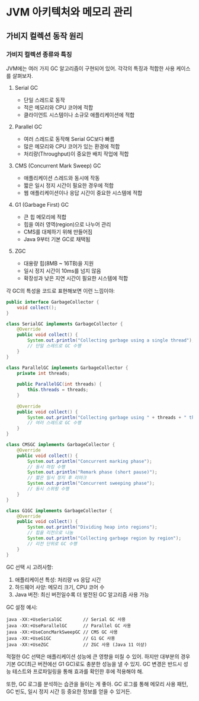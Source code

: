 # JVM 아키텍처와 메모리 관리

## 가비지 컬렉션 동작 원리

### 가비지 컬렉션 종류와 특징

JVM에는 여러 가지 GC 알고리즘이 구현되어 있어. 각각의 특징과 적합한 사용 케이스를 살펴보자.

1. Serial GC
   - 단일 스레드로 동작
   - 적은 메모리와 CPU 코어에 적합
   - 클라이언트 시스템이나 소규모 애플리케이션에 적합

2. Parallel GC
   - 여러 스레드로 동작해 Serial GC보다 빠름
   - 많은 메모리와 CPU 코어가 있는 환경에 적합
   - 처리량(Throughput)이 중요한 배치 작업에 적합

3. CMS (Concurrent Mark Sweep) GC
   - 애플리케이션 스레드와 동시에 작동
   - 짧은 일시 정지 시간이 필요한 경우에 적합
   - 웹 애플리케이션이나 응답 시간이 중요한 시스템에 적합

4. G1 (Garbage First) GC
   - 큰 힙 메모리에 적합
   - 힙을 여러 영역(region)으로 나누어 관리
   - CMS를 대체하기 위해 만들어짐
   - Java 9부터 기본 GC로 채택됨

5. ZGC
   - 대용량 힙(8MB ~ 16TB)을 지원
   - 일시 정지 시간이 10ms를 넘지 않음
   - 확장성과 낮은 지연 시간이 필요한 시스템에 적합

각 GC의 특성을 코드로 표현해보면 이런 느낌이야:

```java
public interface GarbageCollector {
    void collect();
}

class SerialGC implements GarbageCollector {
    @Override
    public void collect() {
        System.out.println("Collecting garbage using a single thread");
        // 단일 스레드로 GC 수행
    }
}

class ParallelGC implements GarbageCollector {
    private int threads;
    
    public ParallelGC(int threads) {
        this.threads = threads;
    }
    
    @Override
    public void collect() {
        System.out.println("Collecting garbage using " + threads + " threads");
        // 여러 스레드로 GC 수행
    }
}

class CMSGC implements GarbageCollector {
    @Override
    public void collect() {
        System.out.println("Concurrent marking phase");
        // 동시 마킹 수행
        System.out.println("Remark phase (short pause)");
        // 짧은 일시 정지 후 리마크
        System.out.println("Concurrent sweeping phase");
        // 동시 스위핑 수행
    }
}

class G1GC implements GarbageCollector {
    @Override
    public void collect() {
        System.out.println("Dividing heap into regions");
        // 힙을 리전으로 나눔
        System.out.println("Collecting garbage region by region");
        // 리전 단위로 GC 수행
    }
}
```

GC 선택 시 고려사항:

1. 애플리케이션 특성: 처리량 vs 응답 시간
2. 하드웨어 사양: 메모리 크기, CPU 코어 수
3. Java 버전: 최신 버전일수록 더 발전된 GC 알고리즘 사용 가능

GC 설정 예시:

```text
java -XX:+UseSerialGC        // Serial GC 사용
java -XX:+UseParallelGC      // Parallel GC 사용
java -XX:+UseConcMarkSweepGC // CMS GC 사용
java -XX:+UseG1GC            // G1 GC 사용
java -XX:+UseZGC             // ZGC 사용 (Java 11 이상)
```

적절한 GC 선택은 애플리케이션 성능에 큰 영향을 미칠 수 있어. 하지만 대부분의 경우 기본 GC(최근 버전에선 G1 GC)로도 충분한 성능을 낼 수 있지. GC 변경은 반드시 성능 테스트와 프로파일링을 통해 효과를 확인한 후에 적용해야 해.

또한, GC 로그를 분석하는 습관을 들이는 게 좋아. GC 로그를 통해 메모리 사용 패턴, GC 빈도, 일시 정지 시간 등 중요한 정보를 얻을 수 있거든.
